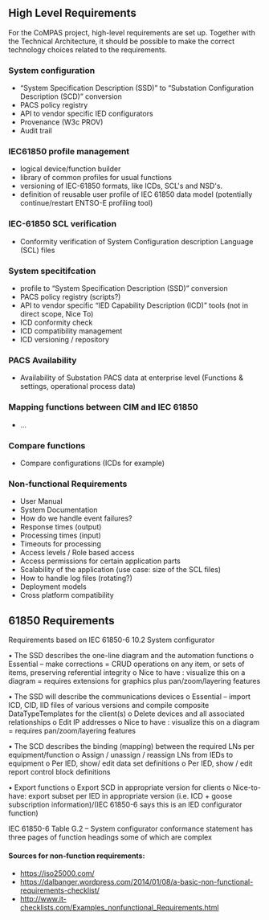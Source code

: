 ## High Level Requirements

For the CoMPAS project, high-level requirements are set up.
Together with the Technical Architecture, it should be possible to make the correct technology choices related to the requirements.

### System configuration
 - “System Specification Description (SSD)” to “Substation Configuration Description (SCD)” conversion
 - PACS policy registry 
 - API to vendor specific IED configurators
 - Provenance (W3c PROV)
 - Audit trail

### IEC61850 profile management
 - logical device/function builder
 - library of common profiles for usual functions
 - versioning of IEC-61850 formats, like ICDs, SCL's and NSD's.
 - definition of reusable user profile of IEC 61850 data model (potentially continue/restart ENTSO-E profiling tool)

### IEC-61850 SCL verification
 - Conformity verification of System Configuration description Language (SCL) files

### System specitifcation
 - profile to “System Specification Description (SSD)” conversion
 - PACS policy registry (scripts?)
 - API to vendor specific “IED Capability Description (ICD)” tools (not in direct scope, Nice To)
 - ICD conformity check
 - ICD compatibility management
 - ICD versioning / repository

### PACS Availability
 - Availability of Substation PACS data at enterprise level (Functions & settings, operational process data)

### Mapping functions between CIM and IEC 61850
 - ...

### Compare functions
 - Compare configurations (ICDs for example)

### Non-functional Requirements

 - User Manual
 - System Documentation
 - How do we handle event failures?
 - Response times (output)
 - Processing times (input)
 - Timeouts for processing
 - Access levels / Role based access
 - Access permissions for certain application parts
 - Scalability of the application (use case: size of the SCL files)
 - How to handle log files (rotating?)
 - Deployment models
 - Cross platform compatibility
 
 ## 61850 Requirements
Requirements based on IEC 61850-6 10.2 System configurator

•	The SSD describes the one-line diagram and the automation functions
o	Essential – make corrections = CRUD operations on any item, or sets of items, preserving referential integrity
o	Nice to have :  visualize this on a diagram  = requires extensions for graphics plus pan/zoom/layering features

•	The SSD will describe the communications devices
o	Essential – import ICD, CID, IID files of various versions and compile composite DataTypeTemplates for the client(s)
o	Delete devices and all associated relationships
o	Edit IP addresses
o	Nice to have :  visualize this on a diagram  = requires pan/zoom/layering features

•	The SCD describes the binding (mapping) between the required LNs per equipment/function
o	Assign / unassign / reassign LNs from IEDs to equipment
o	Per IED, show/ edit data set definitions
o	Per IED, show / edit report control block definitions

•	Export functions
o	Export SCD in appropriate version for clients
o	Nice-to-have: export subset per IED in appropriate version (i.e. ICD + goose subscription information)/(IEC 61850-6 says this is an IED configurator function)

IEC 61850-6 Table G.2 – System configurator conformance statement  has three pages of function headings some of which are complex


#### Sources for non-function requirements:
- https://iso25000.com/
- https://dalbanger.wordpress.com/2014/01/08/a-basic-non-functional-requirements-checklist/
- http://www.it-checklists.com/Examples_nonfunctional_Requirements.html
